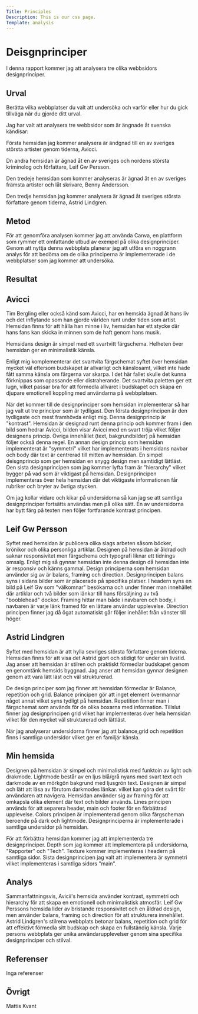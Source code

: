 ```yaml
---
Title: Principles
Description: This is our css page.
Template: analysis
---
```


Deisgnprinciper
=======================

I denna rapport kommer jag att analysera tre olika webbsidors designprinciper.

Urval
-----------------------

Berätta vilka webbplatser du valt att undersöka och varför eller hur du gick tillväga när du gjorde ditt urval.

Jag har valt att analysera tre webbsidor som är ängnade åt svenska kändisar:

Första hemsidan jag kommer analysera är ändgnad till en av sveriges största artister genom tiderna, Avicci.

Dn andra hemsidan är ägnad åt en av sveriges och nordens största kriminolog och författare, Leif Gw Persson.

Den tredeje hemsidan som kommer analyseras är ägnad åt en av sveriges främsta artister och låt skrivare, Benny Andersson.

Den tredje hemsidan jag kommer analysera är ägnad åt sveriges största författare genom tiderna, Astrid Lindgren.

Metod
-----------------------

För att genomföra analysen kommer jag att använda Canva, en plattform som rymmer ett omfattande utbud av exempel på olika designprinciper. Genom att nyttja denna webbplats planerar jag att utföra en noggrann analys för att bedöma om de olika principerna är implementerade i de webbplatser som jag kommer att undersöka.

Resultat
-----------------------

Avicci
---

Tim Bergling eller också känd som Avicci, har en hemsida ägnad åt hans liv och det inflytande som han gjorde världen runt under tiden som artist. Hemsidan finns för att hålla han minne i liv, hemsidan har ett stycke där hans fans kan skicka in minnen som de haft genom hans musik.

Hemsidans design är simpel med ett svartvitt färgschema. Helheten över hemsidan ger en minimalistik känsla.

Enligt mig komplementerar det svartvita färgschemat syftet över hemsidan mycket väl eftersom budskapet är allvarligt och känslosamt, vilket inte hade fått samma känsla om färgerna var skarpa. I det här fallet skulle det kunna förknippas som opassande eller distraherande. Det svartvita paletten ger ett lugn, vilket passar bra för att förmedla allvaret i budskapet och skapa en djupare emotionell koppling med användarna på webbplatsen.

När det kommer till de designprinciper som hemsidan implementerar så har jag valt ut tre principer som är tydligast. Den första designprincipen är den tydligaste och mest framhövda enligt mig. Denna designprincip är "kontrast". Hemsidan är designad runt denna princip och kommer fram i den bild som hedrar Avicci, bilden visar Avicci med en svart tröja vilket följer designens princip. Övriga innehållet (text, bakgrundbilder) på hemsidan följer också denna regel. En annan design princip som hemsidan implementerat är "symmetri" vilket har implementerats i hemsidans navbar och body där text är centrerad till mitten av hemsidan. En simpel deisgnprincip som ger hemsidan en snygg design men samtidigt lättläst. Den sista designprincipen som jag kommer lyfta fram är "hierarchy" vilket bygger på vad som är viktigast på hemsidan. Designprincipen implementeras över hela hemsidan där det viktigaste informationen får rubriker och bryter av övriga stycken.

Om jag kollar vidare och kikar på undersidorna så kan jag se att samtliga designprinciper fortsätts användas men på olika sätt. En av undersidorna har bytt färg på texten men följer fortfarande kontrast principen.

Leif Gw Persson
---

Syftet med hemsidan är publicera olika slags arbeten såsom böcker, krönikor och olika personliga artiklar. Designen på hemsidan är åldrad och saknar responsivitet men färgschema och typografi liknar ett tidnings omsalg. Enligt mig så gynnar hemsidan inte denna design då hemsidan inte är responsiv och känns gammal. Design principerna som hemsidan använder sig av är balans, framing och direction. Designprincipen balans syns i sidans bilder som är placerade på specifika platser. I headern syns en bild på Leif Gw som "välkomnar" besökarna och under finner man innehållet där artiklar och två bilder som länkar till hans försäljning av två "booblehead" dockor. Framing hittar man både i navbaren och body, i navbaren är varje länk framed för en lättare användar upplevelse. Direction principen finner jag då ögat automatiskt går följer inehållet från vänster till höger.

Astrid Lindgren
---
Syftet med hemsidan är att hylla sevriges största författare genom tiderna. Hemsidan finns för att visa det Astrid gjort och stidigt för under sin livstid. Jag anser att hemsidan är stilren och praktiskt förmedlar budskapet genom en genomtänk hemsids byggnad. Jag anser att hemsidan gynnar designen genom att vara lätt läst och väl strukturerad.

De design principer som jag finner att hemsidan förmedlar är Balance, repetition och grid. Balance principen gör att inget element övermannar något annat vilket syns tydligt på hemsidan. Repetition finner man i färgschemat som används för de olika boxarna med information. Tillslut finner jag designprincipen grid vilket har implementeras över hela hemsidan vilket för den mycket väl strukturerad och lättläst.

När jag analyserar undersidorna finner jag att balance,grid och repetition finns i samtliga undersidor vilket ger en familjär känsla.

Min hemsida
---
Designen på hemsidan är simpel och minimalistisk med funktoin av light och drakmode. Lightmode består av en ljus blå/grå nyans med svart text och darkmode av en mörkgön bakgrund med ljusgrön text. Designen är simpel och lätt att läsa av förutom darkmodes länkar. vilket kan göra det svårt för användaren att navigera. Hemsidan använder sig av framing för att omkapsla olika element där text och bilder används. Lines principen används för att separera header, main och footer för en förbättrad upplevelse. Colors principen är implementerad genom olika färgscheman beroende på dark och lightmode. Designprinciperna är implementerade i samtliga undersidor på hemsidan.

För att förbättra hemsidan kommer jag att implementerda tre designprinciper. Depth som jag kommer att implementera på undersidorna, "Rapporter" och "Tech". Texture kommer implementeras i headern på samtliga sidor. Sista designprincipen jag valt att implementera är symmetri vilket implementeras i samtliga sidors "main".


Analys
-----------------------

Sammanfattningsvis, Avicii's hemsida använder kontrast, symmetri och hierarchy för att skapa en emotionell och minimalistisk atmosfär. Leif Gw Perssons hemsida lider av bristande responsivitet och en åldrad design, men använder balans, framing och direction för att strukturera innehållet. Astrid Lindgren's stilrena webbplats betonar balans, repetition och grid för att effektivt förmedla sitt budskap och skapa en fullständig känsla. Varje persons webbplats ger unika användarupplevelser genom sina specifika designprinciper och stilval.

Referenser
-----------------------

Inga referenser

Övrigt
-----------------------

Mattis Kvant